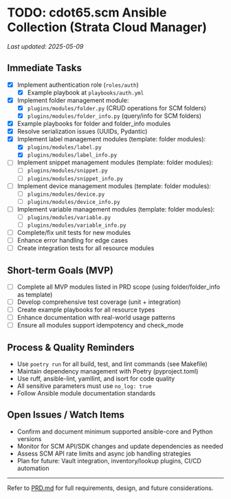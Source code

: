 # TODO: cdot65.scm Ansible Collection (Strata Cloud Manager)

_Last updated: 2025-05-09_

## Immediate Tasks

- [x] Implement authentication role (`roles/auth`)
    - [x] Example playbook at `playbooks/auth.yml`
- [x] Implement folder management module:
    - [x] `plugins/modules/folder.py` (CRUD operations for SCM folders)
    - [x] `plugins/modules/folder_info.py` (query/info for SCM folders)
- [x] Example playbooks for folder and folder_info modules
- [x] Resolve serialization issues (UUIDs, Pydantic)
- [x] Implement label management modules (template: folder modules):
    - [x] `plugins/modules/label.py`
    - [x] `plugins/modules/label_info.py`
- [ ] Implement snippet management modules (template: folder modules):
    - [ ] `plugins/modules/snippet.py`
    - [ ] `plugins/modules/snippet_info.py`
- [ ] Implement device management modules (template: folder modules):
    - [ ] `plugins/modules/device.py`
    - [ ] `plugins/modules/device_info.py`
- [ ] Implement variable management modules (template: folder modules):
    - [ ] `plugins/modules/variable.py`
    - [ ] `plugins/modules/variable_info.py`
- [ ] Complete/fix unit tests for new modules
- [ ] Enhance error handling for edge cases
- [ ] Create integration tests for all resource modules

## Short-term Goals (MVP)

- [ ] Complete all MVP modules listed in PRD scope (using folder/folder_info as template)
- [ ] Develop comprehensive test coverage (unit + integration)
- [ ] Create example playbooks for all resource types
- [ ] Enhance documentation with real-world usage patterns
- [ ] Ensure all modules support idempotency and check_mode

## Process & Quality Reminders

- Use `poetry run` for all build, test, and lint commands (see Makefile)
- Maintain dependency management with Poetry (pyproject.toml)
- Use ruff, ansible-lint, yamllint, and isort for code quality
- All sensitive parameters must use `no_log: true`
- Follow Ansible module documentation standards

## Open Issues / Watch Items

- Confirm and document minimum supported ansible-core and Python versions
- Monitor for SCM API/SDK changes and update dependencies as needed
- Assess SCM API rate limits and async job handling strategies
- Plan for future: Vault integration, inventory/lookup plugins, CI/CD automation

---

Refer to [PRD.md](./PRD.md) for full requirements, design, and future considerations.